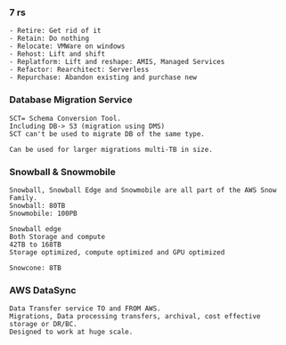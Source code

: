 ### 7 rs

    - Retire: Get rid of it
    - Retain: Do nothing
    - Relocate: VMWare on windows
    - Rehost: Lift and shift
    - Replatform: Lift and reshape: AMIS, Managed Services
    - Refactor: Rearchitect: Serverless
    - Repurchase: Abandon existing and purchase new

### Database Migration Service

    SCT= Schema Conversion Tool.
    Including DB-> S3 (migration using DMS)
    SCT can't be used to migrate DB of the same type.

    Can be used for larger migrations multi-TB in size.

### Snowball & Snowmobile
    Snowball, Snowball Edge and Snowmobile are all part of the AWS Snow Family.
    Snowball: 80TB
    Snowmobile: 100PB

    Snowball edge
    Both Storage and compute
    42TB to 168TB
    Storage optimized, compute optimized and GPU optimized

    Snowcone: 8TB

### AWS DataSync

    Data Transfer service TO and FROM AWS.
    Migrations, Data processing transfers, archival, cost effective storage or DR/BC.
    Designed to work at huge scale.    
